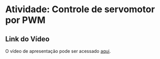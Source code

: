 # Atividade: Controle de servomotor por PWM

## Link do Vídeo
O vídeo de apresentação pode ser acessado [aqui](https://drive.google.com/file/d/1v26j3KQinU4t-nLPXanKT3tVUfwOtXOG/view?usp=sharing).
